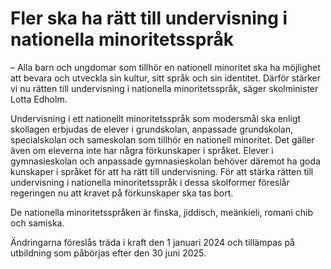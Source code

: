 # Fler ska ha rätt till undervisning i nationella minoritetsspråk

– Alla barn och ungdomar som tillhör en nationell minoritet ska ha möjlighet att bevara och utveckla sin kultur, sitt språk och sin identitet. Därför stärker vi nu rätten till undervisning i nationella minoritetsspråk, säger skolminister Lotta Edholm.

Undervisning i ett nationellt minoritetsspråk som modersmål ska enligt skollagen erbjudas de elever i grundskolan, anpassade grundskolan, specialskolan och sameskolan som tillhör en nationell minoritet. Det gäller även om eleverna inte har några förkunskaper i språket. Elever i gymnasieskolan och anpassade gymnasieskolan behöver däremot ha goda kunskaper i språket för att ha rätt till undervisning. För att stärka rätten till undervisning i nationella minoritetsspråk i dessa skolformer föreslår regeringen nu att kravet på förkunskaper ska tas bort.

De nationella minoritetsspråken är finska, jiddisch, meänkieli, romani chib och samiska.

Ändringarna föreslås träda i kraft den 1 januari 2024 och tillämpas på utbildning som påbörjas efter den 30 juni 2025.
